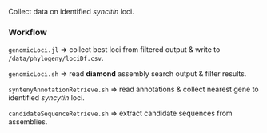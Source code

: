 Collect data on identified _syncitin_ loci.

### Workflow

`genomicLoci.jl` => collect best loci from filtered output & write to `/data/phylogeny/lociDf.csv`.

`genomicLoci.sh` => read **diamond** assembly search output & filter results.

`syntenyAnnotationRetrieve.sh` => read annotations & collect nearest gene to identified _syncytin_ loci.

`candidateSequenceRetrieve.sh` => extract candidate sequences from assemblies.
